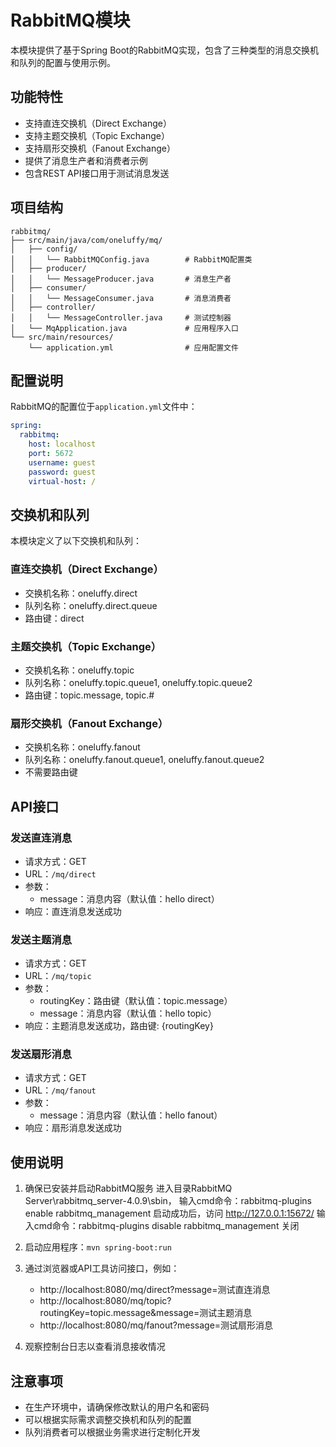 # RabbitMQ模块

本模块提供了基于Spring Boot的RabbitMQ实现，包含了三种类型的消息交换机和队列的配置与使用示例。

## 功能特性

- 支持直连交换机（Direct Exchange）
- 支持主题交换机（Topic Exchange）
- 支持扇形交换机（Fanout Exchange）
- 提供了消息生产者和消费者示例
- 包含REST API接口用于测试消息发送

## 项目结构

```
rabbitmq/
├── src/main/java/com/oneluffy/mq/
│   ├── config/
│   │   └── RabbitMQConfig.java        # RabbitMQ配置类
│   ├── producer/
│   │   └── MessageProducer.java       # 消息生产者
│   ├── consumer/
│   │   └── MessageConsumer.java       # 消息消费者
│   ├── controller/
│   │   └── MessageController.java     # 测试控制器
│   └── MqApplication.java             # 应用程序入口
└── src/main/resources/
    └── application.yml                # 应用配置文件
```

## 配置说明

RabbitMQ的配置位于`application.yml`文件中：

```yaml
spring:
  rabbitmq:
    host: localhost
    port: 5672
    username: guest
    password: guest
    virtual-host: /
```

## 交换机和队列

本模块定义了以下交换机和队列：

### 直连交换机（Direct Exchange）
- 交换机名称：oneluffy.direct
- 队列名称：oneluffy.direct.queue
- 路由键：direct

### 主题交换机（Topic Exchange）
- 交换机名称：oneluffy.topic
- 队列名称：oneluffy.topic.queue1, oneluffy.topic.queue2
- 路由键：topic.message, topic.#

### 扇形交换机（Fanout Exchange）
- 交换机名称：oneluffy.fanout
- 队列名称：oneluffy.fanout.queue1, oneluffy.fanout.queue2
- 不需要路由键

## API接口

### 发送直连消息
- 请求方式：GET
- URL：`/mq/direct`
- 参数：
  - message：消息内容（默认值：hello direct）
- 响应：直连消息发送成功

### 发送主题消息
- 请求方式：GET
- URL：`/mq/topic`
- 参数：
  - routingKey：路由键（默认值：topic.message）
  - message：消息内容（默认值：hello topic）
- 响应：主题消息发送成功，路由键: {routingKey}

### 发送扇形消息
- 请求方式：GET
- URL：`/mq/fanout`
- 参数：
  - message：消息内容（默认值：hello fanout）
- 响应：扇形消息发送成功

## 使用说明

1. 确保已安装并启动RabbitMQ服务
   进入目录RabbitMQ Server\rabbitmq_server-4.0.9\sbin，
   输入cmd命令：rabbitmq-plugins enable rabbitmq_management 启动成功后，访问 http://127.0.0.1:15672/
   输入cmd命令：rabbitmq-plugins disable rabbitmq_management 关闭

2. 启动应用程序：`mvn spring-boot:run`
3. 通过浏览器或API工具访问接口，例如：
   - http://localhost:8080/mq/direct?message=测试直连消息
   - http://localhost:8080/mq/topic?routingKey=topic.message&message=测试主题消息
   - http://localhost:8080/mq/fanout?message=测试扇形消息
4. 观察控制台日志以查看消息接收情况

## 注意事项

- 在生产环境中，请确保修改默认的用户名和密码
- 可以根据实际需求调整交换机和队列的配置
- 队列消费者可以根据业务需求进行定制化开发 